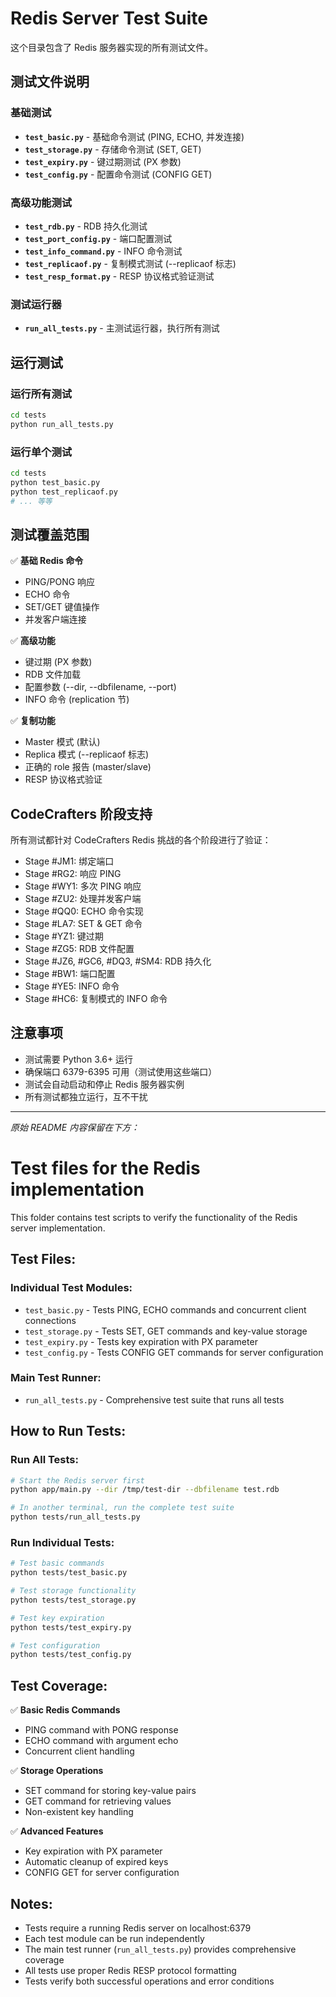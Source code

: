# Redis Server Test Suite

这个目录包含了 Redis 服务器实现的所有测试文件。

## 测试文件说明

### 基础测试
- **`test_basic.py`** - 基础命令测试 (PING, ECHO, 并发连接)
- **`test_storage.py`** - 存储命令测试 (SET, GET)
- **`test_expiry.py`** - 键过期测试 (PX 参数)
- **`test_config.py`** - 配置命令测试 (CONFIG GET)

### 高级功能测试
- **`test_rdb.py`** - RDB 持久化测试
- **`test_port_config.py`** - 端口配置测试
- **`test_info_command.py`** - INFO 命令测试
- **`test_replicaof.py`** - 复制模式测试 (--replicaof 标志)
- **`test_resp_format.py`** - RESP 协议格式验证测试

### 测试运行器
- **`run_all_tests.py`** - 主测试运行器，执行所有测试

## 运行测试

### 运行所有测试
```bash
cd tests
python run_all_tests.py
```

### 运行单个测试
```bash
cd tests
python test_basic.py
python test_replicaof.py
# ... 等等
```

## 测试覆盖范围

✅ **基础 Redis 命令**
- PING/PONG 响应
- ECHO 命令
- SET/GET 键值操作
- 并发客户端连接

✅ **高级功能**
- 键过期 (PX 参数)
- RDB 文件加载
- 配置参数 (--dir, --dbfilename, --port)
- INFO 命令 (replication 节)

✅ **复制功能**
- Master 模式 (默认)
- Replica 模式 (--replicaof 标志)
- 正确的 role 报告 (master/slave)
- RESP 协议格式验证

## CodeCrafters 阶段支持

所有测试都针对 CodeCrafters Redis 挑战的各个阶段进行了验证：
- Stage #JM1: 绑定端口
- Stage #RG2: 响应 PING
- Stage #WY1: 多次 PING 响应
- Stage #ZU2: 处理并发客户端
- Stage #QQ0: ECHO 命令实现
- Stage #LA7: SET & GET 命令
- Stage #YZ1: 键过期
- Stage #ZG5: RDB 文件配置
- Stage #JZ6, #GC6, #DQ3, #SM4: RDB 持久化
- Stage #BW1: 端口配置
- Stage #YE5: INFO 命令
- Stage #HC6: 复制模式的 INFO 命令

## 注意事项

- 测试需要 Python 3.6+ 运行
- 确保端口 6379-6395 可用（测试使用这些端口）
- 测试会自动启动和停止 Redis 服务器实例
- 所有测试都独立运行，互不干扰

---

*原始 README 内容保留在下方：*

# Test files for the Redis implementation

This folder contains test scripts to verify the functionality of the Redis server implementation.

## Test Files:

### Individual Test Modules:
- `test_basic.py` - Tests PING, ECHO commands and concurrent client connections
- `test_storage.py` - Tests SET, GET commands and key-value storage
- `test_expiry.py` - Tests key expiration with PX parameter
- `test_config.py` - Tests CONFIG GET commands for server configuration

### Main Test Runner:
- `run_all_tests.py` - Comprehensive test suite that runs all tests

## How to Run Tests:

### Run All Tests:
```bash
# Start the Redis server first
python app/main.py --dir /tmp/test-dir --dbfilename test.rdb

# In another terminal, run the complete test suite
python tests/run_all_tests.py
```

### Run Individual Tests:
```bash
# Test basic commands
python tests/test_basic.py

# Test storage functionality
python tests/test_storage.py

# Test key expiration
python tests/test_expiry.py

# Test configuration
python tests/test_config.py
```

## Test Coverage:

✅ **Basic Redis Commands**
- PING command with PONG response
- ECHO command with argument echo
- Concurrent client handling

✅ **Storage Operations**  
- SET command for storing key-value pairs
- GET command for retrieving values
- Non-existent key handling

✅ **Advanced Features**
- Key expiration with PX parameter
- Automatic cleanup of expired keys
- CONFIG GET for server configuration

## Notes:

- Tests require a running Redis server on localhost:6379
- Each test module can be run independently
- The main test runner (`run_all_tests.py`) provides comprehensive coverage
- All tests use proper Redis RESP protocol formatting
- Tests verify both successful operations and error conditions

